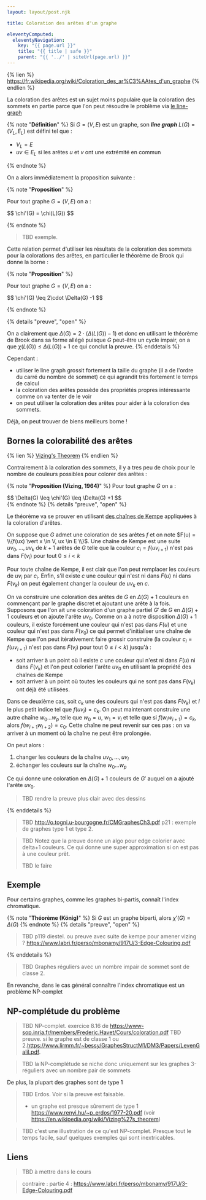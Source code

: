 ```yaml
---
layout: layout/post.njk

title: Coloration des arêtes d'un graphe

eleventyComputed:
  eleventyNavigation:
    key: "{{ page.url }}"
    title: "{{ title | safe }}"
    parent: "{{ '../' | siteUrl(page.url) }}"
---
```


{% lien %}
<https://fr.wikipedia.org/wiki/Coloration_des_ar%C3%AAtes_d'un_graphe>
{% endlien %}

La coloration des arêtes est un sujet moins populaire que la coloration des sommets en partie parce que l'on peut résoudre le problème via [le line-graph](https://fr.wikipedia.org/wiki/Line_graph)

{% note "**Définition**" %}
Si $G=(V, E)$ est un graphe, son **_line graph_** $L(G) = (V_L, E_L)$ est défini tel que :

- $V_L = E$
- $uv \in E_L$ si les arêtes $u$ et $v$ ont une extrémité en commun

{% endnote %}

On a alors immédiatement la proposition suivante :

{% note "**Proposition**" %}

Pour tout graphe $G=(V, E)$ on a :

<div>
$$
\chi'(G) = \chi(L(G))
$$
</div>

{% endnote %}

> TBD exemple.

Cette relation permet d'utiliser les résultats de la coloration des sommets pour la colorations des arêtes, en particulier le théorème de Brook qui donne la borne :

{% note "**Proposition**" %}

Pour tout graphe $G=(V, E)$ on a :

<div>
$$
\chi'(G) \leq 2\cdot \Delta(G) -1
$$
</div>

{% endnote %}

{% details "preuve", "open" %}

On a clairement que $\Delta(G) = 2\cdot (\Delta(L(G)) - 1)$ et donc en utilisant le théorème de Brook dans sa forme allégé puisque $G$ peut-être un cycle impair, on a que $\chi(L(G)) \leq \Delta(L(G)) + 1$ ce qui conclut la preuve.
{% enddetails %}

Cependant :

- utiliser le line graph grossit fortement la taille du graphe (il  a de l'ordre du carré du nombre de sommet) ce qui agrandit très fortement le temps de calcul
- la coloration des arêtes possède des propriétés propres intéressante comme on va tenter de le voir
- on peut utiliser la coloration des arêtes pour aider à la coloration des sommets.

Déjà, on peut trouver de biens meilleurs borne !

## Bornes la colorabilité des arêtes

{% lien %}
[Vizing's Theorem](https://www.youtube.com/watch?v=OZWZpQmGp0g)
{% endlien %}

Contrairement à la coloration des sommets, il y a tres peu de choix pour le nombre de couleurs possibles pour colorer des arêtes :

{% note "**Proposition (Vizing, 1964)**" %}
Pour tout graphe $G$ on a :

<div>
$$
\Delta(G) \leq \chi'(G) \leq \Delta(G) +1
$$
</div>
{% endnote %}
{% details "preuve", "open" %}

Le théorème va se prouver en utilisant [des chaînes de Kempe](https://en.wikipedia.org/wiki/Kempe_chain) appliquées à la coloration d'arêtes.

On suppose que $G$ admet une coloration de ses arêtes $f$ et on note $F(u) = \\{f(ux) \vert x \in V, ux \in E \\}$. Une chaîne de Kempe est une suite $uv_0, \dots, uv_k$ de $k+1$ arêtes de $G$ telle que la couleur $c_i = f(uv_{i+1})$ n'est pas dans $F(v_i)$ pour tout $0 \leq i <k$

Pour toute chaîne de Kempe, il est clair que l'on peut remplacer les couleurs de $uv_{i}$ par $c_i$. Enfin, s'il existe $c$ une couleur qui n'est ni dans $F(u)$ ni dans $F(v_k)$ on peut également changer la couleur de $uv_k$ en $c$.

On va construire une coloration des arêtes de $G$ en $\Delta(G) + 1$ couleurs en commençant par le graphe discret et ajoutant une arête à la fois. Supposons que l'on ait une coloration d'un graphe partiel $G'$ de $G$ en $\Delta(G) + 1$ couleurs et on ajoute l'arête $uv_0$. Comme on a à notre disposition $\Delta(G) + 1$ couleurs, il existe forcément une couleur qui n'est pas dans
$F(u)$ et une couleur qui n'est pas dans $F(v_0)$ ce qui permet d'initialiser une chaîne de Kempe que l'on peut itérativement faire grossir construire (la couleur $c_i = f(uv_{i+1})$ n'est pas dans $F(v_i)$ pour tout $0 \leq i <k$) jusqu'à :

- soit arriver à un point où il existe $c$ une couleur qui n'est ni dans $F(u)$ ni dans $F(v_k)$ et l'on peut colorier l'arête $uv_0$ en utilisant la propriété des chaînes de Kempe
- soit arriver à un point où toutes les couleurs qui ne sont pas dans $F(v_k)$ ont déjà été utilisées.

Dans ce deuxième cas, soit $c_k$ une des couleurs qui n'est pas dans $F(v_k)$ et $l$ le plus petit indice tel que $f(uv_l) = c_k$. On peut maintenant construire une autre chaîne $w_0\dots w_p$ telle que $w_0 = u$, $w_1 = v_l$ et telle que si $f(w_iw_{i+1}) = c_k$, alors $f(w_{i+1}w_{i+2}) = c_0$. Cette chaîne ne peut revenir sur ces pas : on va arriver à un moment où la chaîne ne peut être prolongée.

On peut alors :

1. changer les couleurs de la chaîne $uv_0, \dots, uv_l$
2. échanger les couleurs sur la chaîne $w_0\dots w_p$

Ce qui donne une coloration en $\Delta(G) + 1$ couleurs de $G'$ auquel on a ajouté l'arête $uv_0$.

> TBD rendre la preuve plus clair avec des dessins

{% enddetails %}

> TBD <http://o.togni.u-bourgogne.fr/CMGraphesCh3.pdf> p21 : exemple de graphes type 1 et type 2.

> TBD Notez que la preuve donne un algo pour edge colorier avec delta+1 couleurs. Ce qui donne une super approximation si on est pas à une couleur prêt.
> 
> TBD le faire

## Exemple

Pour certains graphes, comme les graphes bi-partis, connaît l'index chromatique.

{% note "**Théorème (König)**" %}
Si $G$ est un graphe biparti, alors  $\chi'(G) = \Delta(G)$
{% endnote %}
{% details "preuve", "open" %}

> TBD p119 diestel. ou preuve avec suite de kempe pour amener vizing ? <https://www.labri.fr/perso/mbonamy/917U/3-Edge-Colouring.pdf>

{% enddetails  %}


> TBD Graphes réguliers avec un nombre impair de sommet sont de classe 2.

En revanche, dans le cas général connaître l'index chromatique est un problème NP-complet

## NP-complétude du problème

> TBD NP-complet. exercice 8.16 de <https://www-sop.inria.fr/members/Frederic.Havet/Cours/coloration.pdf>
> TBD preuve. si le graphe est de classe 1 ou 2.<https://www.lirmm.fr/~bessy/GraphesStructM1/DM3/Papers/LevenGalil.pdf>.

> TBD la NP-complétude se niche donc uniquement sur les graphes 3-réguliers avec un nombre pair de sommets

De plus, la plupart des graphes sont de type 1

> TBD Erdos. Voir si la preuve est faisable.
> - un graphe est presque sûrement de type 1 <https://www.renyi.hu/~p_erdos/1977-20.pdf> (voir <https://en.wikipedia.org/wiki/Vizing%27s_theorem>)

> TBD c'est une illustration de ce qu'est NP-complet. Presque tout le temps facile, sauf quelques exemples qui sont inextricables.

## Liens

> TBD à mettre dans le cours

> contraire : partie 4 : <https://www.labri.fr/perso/mbonamy/917U/3-Edge-Colouring.pdf>